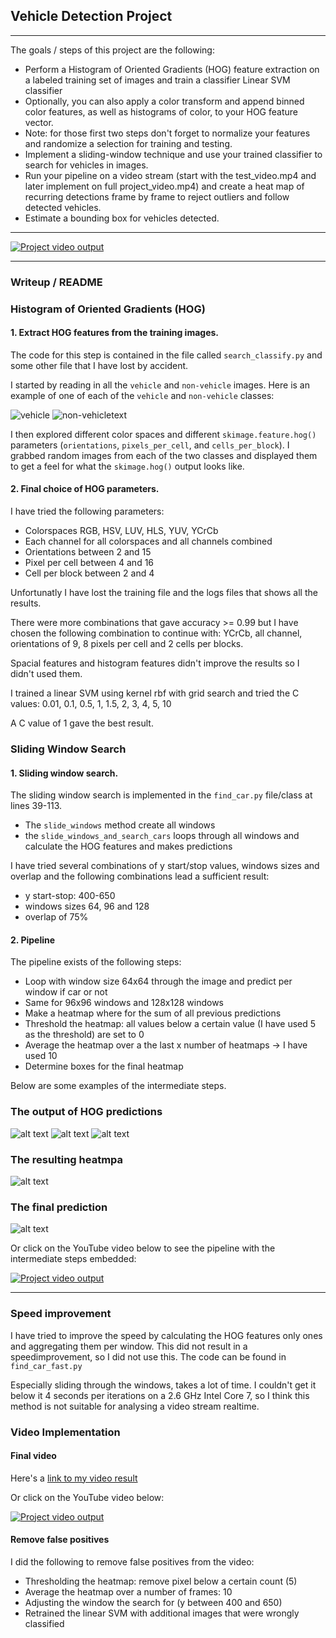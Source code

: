 
## Vehicle Detection Project

---

The goals / steps of this project are the following:

* Perform a Histogram of Oriented Gradients (HOG) feature extraction on a labeled training set of images and train a classifier Linear SVM classifier
* Optionally, you can also apply a color transform and append binned color features, as well as histograms of color, to your HOG feature vector. 
* Note: for those first two steps don't forget to normalize your features and randomize a selection for training and testing.
* Implement a sliding-window technique and use your trained classifier to search for vehicles in images.
* Run your pipeline on a video stream (start with the test_video.mp4 and later implement on full project_video.mp4) and create a heat map of recurring detections frame by frame to reject outliers and follow detected vehicles.
* Estimate a bounding box for vehicles detected.

[//]: # (Image References)

[image1a]: ./examples/car.jpeg
[image1b]: ./examples/not_car.jpeg
[image4a]: ./examples/bb1.jpg
[image4b]: ./examples/bb2.jpg
[image4c]: ./examples/bb3.jpg
[image5]: ./examples/heatmap.jpg
[image6]: ./examples/bb_final.jpg
[video1]: ./test_video_output/project_video.mp4

---

[![Project video output](https://img.youtube.com/vi/GqfAw6khKjA/0.jpg)](https://www.youtube.com/watch?v=GqfAw6khKjA )

---
### Writeup / README

### Histogram of Oriented Gradients (HOG)

#### 1. Extract HOG features from the training images.

The code for this step is contained in the file called `search_classify.py` and some other file that I have lost by accident.  

I started by reading in all the `vehicle` and `non-vehicle` images.  Here is an example of one of each of the `vehicle` and `non-vehicle` classes:

![vehicle][image1a]
![non-vehicletext][image1b]

I then explored different color spaces and different `skimage.feature.hog()` parameters (`orientations`, `pixels_per_cell`, and `cells_per_block`).  I grabbed random images from each of the two classes and displayed them to get a feel for what the `skimage.hog()` output looks like.

#### 2. Final choice of HOG parameters.

I have tried the following parameters:
- Colorspaces RGB, HSV, LUV, HLS, YUV, YCrCb
- Each channel for all colorspaces and all channels combined
- Orientations between 2 and 15
- Pixel per cell between 4 and 16
- Cell per block between 2 and 4

Unfortunatly I have lost the training file and the logs files that shows all the results.

There were more combinations that gave accuracy >= 0.99 but I have chosen the following combination to continue with:
YCrCb, all channel, orientations of 9, 8 pixels per cell and 2 cells per blocks.

Spacial features and histogram features didn't improve the results so I didn't used them.

I trained a linear SVM using kernel rbf with grid search and tried the C values:
0.01, 0.1, 0.5, 1, 1.5, 2, 3, 4, 5, 10

A C value of 1 gave the best result.

### Sliding Window Search

#### 1. Sliding window search.
  
The sliding window search is implemented in the `find_car.py` file/class at lines 39-113.
- The `slide_windows` method create all windows
- the `slide_windows_and_search_cars` loops through all windows and calculate the HOG features and makes predictions

I have tried several combinations of y start/stop values, windows sizes and overlap and the following combinations lead a sufficient result:
- y start-stop: 400-650
- windows sizes 64, 96 and 128
- overlap of 75%

#### 2. Pipeline

The pipeline exists of the following steps:
- Loop with window size 64x64 through the image and predict per window if car or not
- Same for 96x96 windows and 128x128 windows
- Make a heatmap where for the sum of all previous predictions
- Threshold the heatmap: all values below a certain value (I have used 5 as the threshold) are set to 0 
- Average the heatmap over a the last x number of heatmaps -> I have used 10
- Determine boxes for the final heatmap

Below are some examples of the intermediate steps.

### The output of HOG predictions
![alt text][image4a]
![alt text][image4b]
![alt text][image4c]

### The resulting heatmpa
![alt text][image5]

### The final prediction
![alt text][image6]

Or click on the YouTube video below to see the pipeline with the intermediate steps embedded:

[![Project video output](https://img.youtube.com/vi/qT1a65P5MH4/0.jpg)](https://www.youtube.com/watch?v=qT1a65P5MH4)

---

### Speed improvement

I have tried to improve the speed by calculating the HOG features only ones and aggregating them per window. This did not result in a speedimprovement, so I did not use this.
The code can be found in `find_car_fast.py`

Especially sliding through the windows, takes a lot of time. I couldn't get it below it 4 seconds per iterations on a 2.6 GHz Intel Core 7, so I think this method is not suitable for analysing a video stream realtime.

### Video Implementation

#### Final video
Here's a [link to my video result](./test_videos_output/project_video.mp4)

Or click on the YouTube video below:

[![Project video output](https://img.youtube.com/vi/GqfAw6khKjA/0.jpg)](https://www.youtube.com/watch?v=GqfAw6khKjA )

#### Remove false positives

I did the following to remove false positives from the video:
- Thresholding the heatmap: remove pixel below a certain count (5)
- Average the heatmap over a number of frames: 10
- Adjusting the window the search for (y between 400 and 650)
- Retrained the linear SVM with additional images that were wrongly classified


